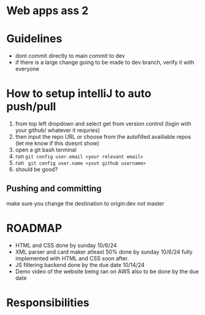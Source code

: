 # Web apps ass 2

# Guidelines

* dont commit directly to main commit to dev
* if there is a large change going to be made to dev branch, verify it with everyone




# How to setup intelliJ to auto push/pull


1. from top left dropdown and select get from version control (login with your github/ whatever it requries)
2. then input the repo URL or choose from the autofilled availiable repos (let me know if this doesnt show)
3. open a git bash terminal
4. run ``` git config user.email <your relevant email> ```
5. run ``` git config user.name <yout github username>```
6. should be good?

## Pushing and committing
make sure you change the destination to origin:dev not master




# ROADMAP

* HTML and CSS done by sunday 10/6/24
* XML parser and card maker atleast 50% done by sunday 10/6/24 fully implemented with HTML and CSS soon after.
* JS filtering backend done by the due date 10/14/24
* Demo video of the website being ran on AWS also to be done by the due date

# Responsibilities

